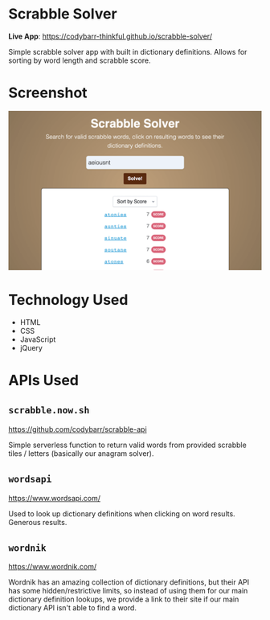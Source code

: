 # Scrabble Solver

**Live App**: https://codybarr-thinkful.github.io/scrabble-solver/

Simple scrabble solver app with built in dictionary definitions. Allows for sorting by word length and scrabble score.

# Screenshot

![Scrabble Solver](/images/screenshot.png?raw=true)

# Technology Used

-   HTML
-   CSS
-   JavaScript
-   jQuery

# APIs Used

## `scrabble.now.sh`

https://github.com/codybarr/scrabble-api

Simple serverless function to return valid words from provided scrabble tiles / letters (basically our anagram solver).

## `wordsapi`

https://www.wordsapi.com/

Used to look up dictionary definitions when clicking on word results. Generous results.

## `wordnik`

https://www.wordnik.com/

Wordnik has an amazing collection of dictionary definitions, but their API has some
hidden/restrictive limits, so instead of using them for our main dictionary definition
lookups, we provide a link to their site if our main dictionary API isn't able to
find a word.
